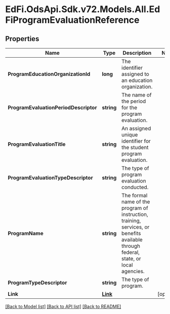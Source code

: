 # EdFi.OdsApi.Sdk.v72.Models.All.EdFiProgramEvaluationReference

## Properties

Name | Type | Description | Notes
------------ | ------------- | ------------- | -------------
**ProgramEducationOrganizationId** | **long** | The identifier assigned to an education organization. | 
**ProgramEvaluationPeriodDescriptor** | **string** | The name of the period for the program evaluation. | 
**ProgramEvaluationTitle** | **string** | An assigned unique identifier for the student program evaluation. | 
**ProgramEvaluationTypeDescriptor** | **string** | The type of program evaluation conducted. | 
**ProgramName** | **string** | The formal name of the program of instruction, training, services, or benefits available through federal, state, or local agencies. | 
**ProgramTypeDescriptor** | **string** | The type of program. | 
**Link** | [**Link**](Link.md) |  | [optional] 

[[Back to Model list]](../../README.md#documentation-for-models) [[Back to API list]](../../README.md#documentation-for-api-endpoints) [[Back to README]](../../README.md)

